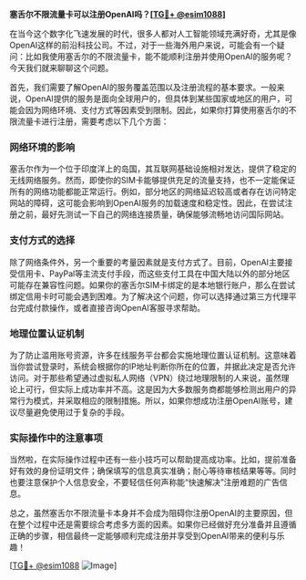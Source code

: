 **塞舌尔不限流量卡可以注册OpenAI吗？[[TG💪+ @esim1088](https://t.me/s/esim1088)]**

在当今这个数字化飞速发展的时代，很多人都对人工智能领域充满好奇，尤其是像OpenAI这样的前沿科技公司。不过，对于一些海外用户来说，可能会有一个疑问：比如我使用塞舌尔的不限流量卡，能不能顺利注册并使用OpenAI的服务呢？今天我们就来聊聊这个问题。

首先，我们需要了解OpenAI的服务覆盖范围以及注册流程的基本要求。一般来说，OpenAI提供的服务是面向全球用户的，但具体到某些国家或地区的用户，可能会因为网络环境、支付方式等因素受到限制。因此，如果你打算使用塞舌尔的不限流量卡进行注册，需要考虑以下几个方面：

### 网络环境的影响

塞舌尔作为一个位于印度洋上的岛国，其互联网基础设施相对发达，提供了稳定的无线网络服务。然而，即使你的SIM卡能够提供充足的流量支持，也不一定能保证所有的网络功能都能正常运行。例如，部分地区的网络延迟较高或者存在访问特定网站的障碍，这可能会影响到OpenAI服务的加载速度和稳定性。因此，在尝试注册之前，最好先测试一下自己的网络连接质量，确保能够流畅地访问国际网站。

### 支付方式的选择

除了网络条件外，另一个重要的考量因素就是支付方式了。目前，OpenAI主要接受信用卡、PayPal等主流支付手段，而这些支付工具在中国大陆以外的部分地区可能存在兼容性问题。如果你的塞舌尔SIM卡绑定的是本地银行账户，那么在尝试绑定信用卡时可能会遇到困难。为了解决这个问题，你可以选择通过第三方代理平台完成付款操作，或者直接咨询OpenAI客服寻求帮助。

### 地理位置认证机制

为了防止滥用账号资源，许多在线服务平台都会实施地理位置认证机制。这意味着当你尝试登录时，系统会根据你的IP地址判断你所在的位置，并据此决定是否允许访问。对于那些希望通过虚拟私人网络（VPN）绕过地理限制的人来说，虽然理论上可行，但实际上成功率并不高。这是因为大多数服务商都能够检测出用户的异常行为模式，并采取相应的限制措施。所以，如果你想成功注册OpenAI账号，建议尽量避免使用过于复杂的手段。

### 实际操作中的注意事项

当然啦，在实际操作过程中还有一些小技巧可以帮助提高成功率。比如，提前准备好有效的身份证明文件；确保填写的信息真实准确；耐心等待审核结果等等。同时也要注意保护个人信息安全，不要轻信任何声称能“快速解决”注册难题的广告信息。

总之，虽然塞舌尔不限流量卡本身并不会成为阻碍你注册OpenAI的主要原因，但在整个过程中还是需要综合考虑多方面的因素。如果你已经做好充分准备并且遵循正确的步骤，相信最终一定能够顺利完成注册并享受到OpenAI带来的便利与乐趣！

[[TG💪+ @esim1088](https://t.me/s/esim1088) ![Image](https://i.postimg.cc/4NQfJmqS/Snipaste-2025-05-13-00-14-12.png)]